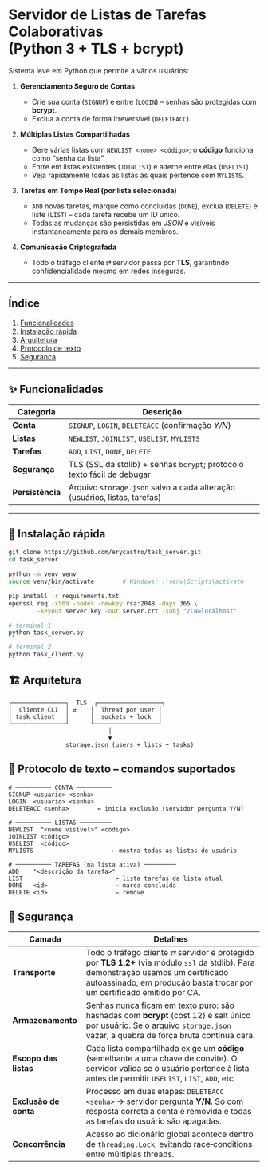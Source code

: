 # Servidor de Listas de Tarefas Colaborativas (Python 3 + TLS + bcrypt)

Sistema leve em Python que permite a vários usuários:

1. **Gerenciamento Seguro de Contas**  
   * Crie sua conta (`SIGNUP`) e entre (`LOGIN`) – senhas são protegidas com **bcrypt**.  
   * Exclua a conta de forma irreversível (`DELETEACC`).

2. **Múltiplas Listas Compartilhadas**  
   * Gere várias listas com `NEWLIST <nome> <código>`; o **código** funciona como “senha da lista”.  
   * Entre em listas existentes (`JOINLIST`) e alterne entre elas (`USELIST`).  
   * Veja rapidamente todas as listas às quais pertence com `MYLISTS`.

3. **Tarefas em Tempo Real (por lista selecionada)**  
   * `ADD` novas tarefas, marque como concluídas (`DONE`), exclua (`DELETE`) e liste (`LIST`) – cada tarefa recebe um ID único.  
   * Todas as mudanças são persistidas em *JSON* e visíveis instantaneamente para os demais membros.

4. **Comunicação Criptografada**  
   * Todo o tráfego cliente ⇄ servidor passa por **TLS**, garantindo confidencialidade mesmo em redes inseguras.

---

## Índice

1. [Funcionalidades](#funcionalidades)  
2. [Instalação rápida](#instalação-rápida)  
3. [Arquitetura](#arquitetura)  
4. [Protocolo de texto](#protocolo-de-texto)  
5. [Segurança](#segurança)  

---

## ✨ Funcionalidades

| Categoria  | Descrição                                                                                         |
|------------|---------------------------------------------------------------------------------------------------|
| **Conta**  | `SIGNUP`, `LOGIN`, `DELETEACC` (confirmação *Y/N*)                                                 |
| **Listas** | `NEWLIST`, `JOINLIST`, `USELIST`, `MYLISTS`                                                        |
| **Tarefas**| `ADD`, `LIST`, `DONE`, `DELETE`                                                                    |
| **Segurança** | TLS (SSL da stdlib) + senhas `bcrypt`; protocolo texto fácil de debugar                        |
| **Persistência** | Arquivo `storage.json` salvo a cada alteração (usuários, listas, tarefas)                    |

---

## 🚀 Instalação rápida

```bash
git clone https://github.com/erycastro/task_server.git
cd task_server

python -m venv venv
source venv/bin/activate        # Windows: .\venv\Scripts\activate

pip install -r requirements.txt
openssl req -x509 -nodes -newkey rsa:2048 -days 365 \
        -keyout server.key -out server.crt -subj "/CN=localhost"

# terminal 1
python task_server.py

# terminal 2
python task_client.py
```
## 🏗️ Arquitetura

```text
┌───────────────┐  TLS  ┌──────────────────┐
│  Cliente CLI  │ ⇄    │  Thread por user │
│ task_client   │      │  sockets + lock  │
└───────────────┘      └──────────────────┘
                            │
                            ▼
                storage.json (users + lists + tasks)
```

## 📝 Protocolo de texto – comandos suportados

```text
# ────────── CONTA ──────────
SIGNUP <usuario> <senha>
LOGIN  <usuario> <senha>
DELETEACC <senha>        ← inicia exclusão (servidor pergunta Y/N)

# ────────── LISTAS ─────────
NEWLIST  "<nome visível>" <código>
JOINLIST <código>
USELIST  <código>
MYLISTS                      ← mostra todas as listas do usuário

# ────────── TAREFAS (na lista ativa) ─────────
ADD    "<descrição da tarefa>"
LIST                          ← lista tarefas da lista atual
DONE   <id>                   ← marca concluída
DELETE <id>                   ← remove
```
## 🔐 Segurança

| Camada | Detalhes |
|--------|----------|
| **Transporte** | Todo o tráfego cliente ⇄ servidor é protegido por **TLS 1.2+** (via módulo `ssl` da stdlib). Para demonstração usamos um certificado autoassinado; em produção basta trocar por um certificado emitido por CA. |
| **Armazenamento** | Senhas nunca ficam em texto puro: são hashadas com **bcrypt** (cost 12) e salt único por usuário. Se o arquivo `storage.json` vazar, a quebra de força bruta continua cara. |
| **Escopo das listas** | Cada lista compartilhada exige um **código** (semelhante a uma chave de convite). O servidor valida se o usuário pertence à lista antes de permitir `USELIST`, `LIST`, `ADD`, etc. |
| **Exclusão de conta** | Processo em duas etapas: `DELETEACC <senha>` → servidor pergunta **Y/N**. Só com resposta correta a conta é removida e todas as tarefas do usuário são apagadas. |
| **Concorrência** | Acesso ao dicionário global acontece dentro de `threading.Lock`, evitando race‑conditions entre múltiplas threads. |




